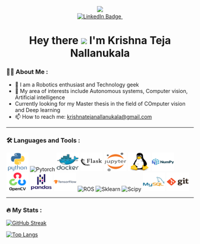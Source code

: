 <div id="header" align="center">
  <img src="https://media.giphy.com/media/M9gbBd9nbDrOTu1Mqx/giphy.gif" width="100"/>
</div>


<div id="badges" align="center">
  <a href="https://www.linkedin.com/in/krishna-teja-nallanukala/">
    <img src="https://img.shields.io/badge/LinkedIn-blue?style=for-the-badge&logo=linkedin&logoColor=white" alt="LinkedIn Badge"/>
  </a>
  <a href="https://komarev.com/ghpvc/?username=Krishnateja244">
    <img src="https://komarev.com/ghpvc/?username=Krishnateja244&style=flat-square&color=blue" alt=""/>
  </a>
</div>

<h1 align="center">
  Hey there
  <img src="https://media.giphy.com/media/hvRJCLFzcasrR4ia7z/giphy.gif" width="30px"/>
  I'm Krishna Teja Nallanukala
</h1>

### :man_student: About Me :
- :robot: I am a Robotics enthusiast and Technology geek 
- :car: My area of interests include Autonomous systems, Computer vision, Artificial intelligence
- Currently looking for my Master thesis in the field of COmputer vision and Deep learning
- 📫 How to reach me: krishnatejanallanukala@gmail.com

---

### :hammer_and_wrench: Languages and Tools :
<div>
  <img src="https://github.com/devicons/devicon/blob/master/icons/python/python-original-wordmark.svg" title="Python"  alt="Python" width="60" height="50"/>
  <img src="https://miro.medium.com/max/691/1*VSQ0XEywxSgZBwW05GsZtw.png" title="Pytorch"  alt="Pytorch" width="60" height="50"/>
  <img src="https://github.com/devicons/devicon/blob/master/icons/docker/docker-original-wordmark.svg" title="Docker"  alt="Docker" width="60" height="50"/>
  <img src="https://github.com/devicons/devicon/blob/master/icons/flask/flask-original-wordmark.svg" title="Flask"  alt="Flask" width="60" height="50"/>
  <img src="https://github.com/devicons/devicon/blob/master/icons/jupyter/jupyter-original-wordmark.svg" title="Jupyter"  alt="Jupyter" width="60" height="50"/>
  <img src="https://github.com/devicons/devicon/blob/master/icons/linux/linux-original.svg" title="Linux"  alt="Linux" width="60" height="50"/>
  <img src="https://github.com/devicons/devicon/blob/master/icons/numpy/numpy-original-wordmark.svg" title="Numpy"  alt="Numpy" width="60" height="50"/>
  <img src="https://github.com/devicons/devicon/blob/master/icons/opencv/opencv-original-wordmark.svg" title="OpenCv"  alt="OpenCv" width="60" height="50"/>
  <img src="https://github.com/devicons/devicon/blob/master/icons/pandas/pandas-original-wordmark.svg" title="Pandas"  alt="Pandas" width="60" height="50"/>
  <img src="https://github.com/devicons/devicon/blob/master/icons/tensorflow/tensorflow-original-wordmark.svg" title="Tensorflow"  alt="Tensorflow" width="60" height="50"/>
  <img src="https://docs.pickit3d.com/en/2.0/_images/ros-logo.png" title="ROS"  alt="ROS" width="80" height="40"/>
  <img src="https://camo.githubusercontent.com/42ecfd00d0ac620402800cba923bc7ba75b20dd14f60debddc007ccf427e41d7/68747470733a2f2f626c6f672e6b616b616f63646e2e6e65742f646e2f626b65575a4b2f62747149537536725156692f56546355584b4976726f76536855714e3265364a706b2f696d672e706e67" title="Sklearn"  alt="Sklearn" width="80" height="40"/>
  <img src="https://www.fullstackpython.com/img/logos/scipy.png" title="Scipy"  alt="Scipy" width="80" height="40"/>
  <img src="https://github.com/devicons/devicon/blob/master/icons/mysql/mysql-original-wordmark.svg" title="MySQL"  alt="MySQL" width="60" height="50"/>
  <img src="https://github.com/devicons/devicon/blob/master/icons/git/git-original-wordmark.svg" title="Git" **alt="Git" width="60" height="50"/>
  
</div>

---

### :fire: My Stats :
[![GitHub Streak](http://github-readme-streak-stats.herokuapp.com?user=krishnateja244&theme=dark&background=000000)](https://git.io/streak-stats)


[![Top Langs](https://github-readme-stats.vercel.app/api/top-langs/?username=krishnateja244&layout=compact&theme=vision-friendly-dark)](https://github.com/anuraghazra/github-readme-stats)
